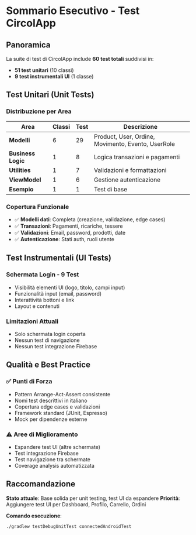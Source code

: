 # Sommario Esecutivo - Test CircolApp

## Panoramica

La suite di test di CircolApp include **60 test totali** suddivisi in:
- **51 test unitari** (10 classi)  
- **9 test instrumentali UI** (1 classe)

## Test Unitari (Unit Tests)

### Distribuzione per Area
| Area | Classi | Test | Descrizione |
|------|--------|------|-------------|
| **Modelli** | 6 | 29 | Product, User, Ordine, Movimento, Evento, UserRole |
| **Business Logic** | 1 | 8 | Logica transazioni e pagamenti |
| **Utilities** | 1 | 7 | Validazioni e formattazioni |
| **ViewModel** | 1 | 6 | Gestione autenticazione |
| **Esempio** | 1 | 1 | Test di base |

### Copertura Funzionale
- ✅ **Modelli dati**: Completa (creazione, validazione, edge cases)
- ✅ **Transazioni**: Pagamenti, ricariche, tessere
- ✅ **Validazioni**: Email, password, prodotti, date
- ✅ **Autenticazione**: Stati auth, ruoli utente

## Test Instrumentali (UI Tests)

### Schermata Login - 9 Test
- Visibilità elementi UI (logo, titolo, campi input)
- Funzionalità input (email, password)
- Interattività bottoni e link
- Layout e contenuti

### Limitazioni Attuali
- Solo schermata login coperta
- Nessun test di navigazione
- Nessun test integrazione Firebase

## Qualità e Best Practice

### ✅ Punti di Forza
- Pattern Arrange-Act-Assert consistente
- Nomi test descrittivi in italiano
- Copertura edge cases e validazioni
- Framework standard (JUnit, Espresso)
- Mock per dipendenze esterne

### ⚠️ Aree di Miglioramento
- Espandere test UI (altre schermate)
- Test integrazione Firebase
- Test navigazione tra schermate
- Coverage analysis automatizzata

## Raccomandazione

**Stato attuale**: Base solida per unit testing, test UI da espandere
**Priorità**: Aggiungere test UI per Dashboard, Profilo, Carrello, Ordini

**Comando esecuzione**:
```bash
./gradlew testDebugUnitTest connectedAndroidTest
```